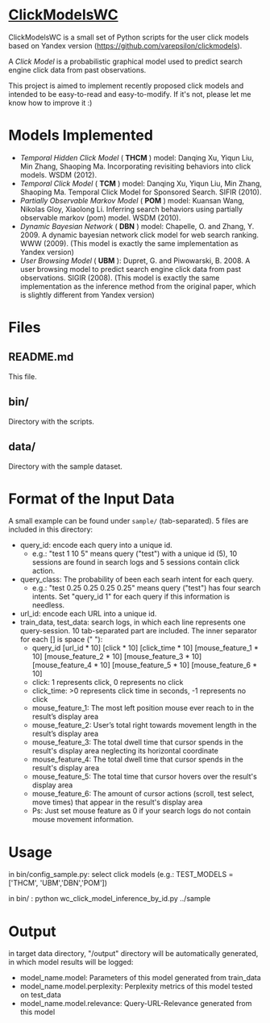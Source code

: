 # [ClickModelsWC](https://github.com/kurakimai/clickmodel_wc)

ClickModelsWC is a small set of Python scripts for the user click models based on Yandex version (https://github.com/varepsilon/clickmodels). 

A *Click Model* is a probabilistic graphical model used to predict search engine click data from past observations.

This project is aimed to implement recently proposed click models and intended to be easy-to-read and easy-to-modify. If it's not, please let me know how to improve it :)

# Models Implemented
- *Temporal Hidden Click Model* ( **THCM** ) model: Danqing Xu, Yiqun Liu, Min Zhang, Shaoping Ma. Incorporating revisiting behaviors into click models. WSDM (2012).
- *Temporal Click Model* ( **TCM** ) model: Danqing Xu, Yiqun Liu, Min Zhang, Shaoping Ma. Temporal Click Model for Sponsored Search. SIFIR (2010).
- *Partially Observable Markov Model* ( **POM** ) model: Kuansan Wang, Nikolas Gloy, Xiaolong Li. Inferring search behaviors using partially observable markov (pom) model. WSDM (2010).
- *Dynamic Bayesian Network* ( **DBN** ) model: Chapelle, O. and Zhang, Y. 2009. A dynamic bayesian network click model for web search ranking. WWW (2009). (This model is exactly the same implementation as Yandex version)
- *User Browsing Model* ( **UBM** ): Dupret, G. and Piwowarski, B. 2008. A user browsing model to predict search engine click data from past observations. SIGIR (2008). (This model is exactly the same implementation as the inference method from the original paper, which is slightly different from Yandex version)

# Files
## README.md
This file.
 
## bin/
Directory with the scripts.

## data/

Directory with the sample dataset.

# Format of the Input Data 
A small example can be found under `sample/` (tab-separated). 5 files are included in this directory:

- query_id: encode each query into a unique id. 
  - e.g.: "test  1 10  5" means query ("test") with a unique id (5), 10 sessions are found in search logs and 5 sessions contain click action.
- query_class: The probability of been each searh intent for each query. 
  - e.g.: "test 0.25  0.25  0.25  0.25" means query ("test") has four search intents. Set "query_id 1" for each query if this information is needless.
- url_id: encode each URL into a unique id.
- train_data, test_data: search logs, in which each line represents one query-session. 10 tab-separated part are included. The inner separator for each [] is space (" "): 
  - query_id  [url_id * 10] [click * 10]  [click_time * 10] [mouse_feature_1 * 10] [mouse_feature_2 * 10]  [mouse_feature_3 * 10]  [mouse_feature_4 * 10]  [mouse_feature_5 * 10]  [mouse_feature_6 * 10]
  - click: 1 represents click, 0 represents no click
  - click_time: >0 represents click time in seconds, -1 represents no click
  - mouse_feature_1: The most left position mouse ever reach to in the result’s display area
  - mouse_feature_2: User’s total right towards movement length in the result’s display area
  - mouse_feature_3: The total dwell time that cursor spends in the result's display area neglecting its horizontal coordinate
  - mouse_feature_4: The total dwell time that cursor spends in the result's display area
  - mouse_feature_5: The total time that cursor hovers over the result's display area
  - mouse_feature_6: The amount of cursor actions (scroll, test select, move times) that appear in the result's display area
  - Ps: Just set mouse feature as 0 if your search logs do not contain mouse movement information.



# Usage
in bin/config_sample.py: select click models (e.g.: TEST_MODELS = ['THCM', 'UBM','DBN','POM'])

in bin/ : python wc_click_model_inference_by_id.py ../sample

# Output
in target data directory, "/output" directory will be automatically generated, in which model results will be logged:
- model_name.model: Parameters of this model generated from train_data
- model_name.model.perplexity: Perplexity metrics of this model tested on test_data
- model_name.model.relevance: Query-URL-Relevance generated from this model 





